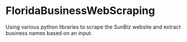 # FloridaBusinessWebScraping
Using various python libraries to scrape the SunBiz website and extract business names based on an input.
